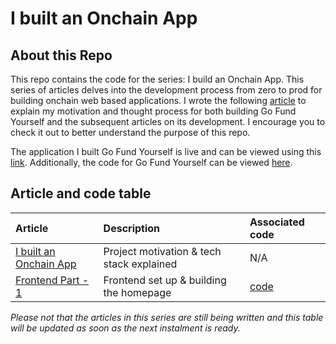 # I built an Onchain App

## About this Repo

This repo contains the code for the series: I build an Onchain App. This series of articles delves into the development process from zero to prod for building onchain web based applications. I wrote the following [article](https://mirror.xyz/0x194541D1009d22f7aE586c3AAeF4273B5aA79596/tK4qux-P6dok6y1KG8ywoI65dlixwfZ4Tg8raPoAfRk) to explain my motivation and thought process for both building Go Fund Yourself and the subsequent articles on its development. I encourage you to check it out to better understand the purpose of this repo.

The application I built Go Fund Yourself is live and can be viewed using this [link](gofundyourself.cash). Additionally, the code for Go Fund Yourself can be viewed [here](https://github.com/MGM103/Go_Fund_Yourself).

## Article and code table

| Article                                                                                                                                                                                        | Description                               | Associated code                                                                 |
| :--------------------------------------------------------------------------------------------------------------------------------------------------------------------------------------------- | :---------------------------------------- | :------------------------------------------------------------------------------ |
| [I built an Onchain App](https://mirror.xyz/0x194541D1009d22f7aE586c3AAeF4273B5aA79596/tK4qux-P6dok6y1KG8ywoI65dlixwfZ4Tg8raPoAfRk?referrerAddress=0x194541D1009d22f7aE586c3AAeF4273B5aA79596) | Project motivation & tech stack explained | N/A                                                                             |
| [Frontend Part - 1](https://mirror.xyz/0x194541D1009d22f7aE586c3AAeF4273B5aA79596/-0HZmBqg9iOs8j2DMCtMQNdebDscg3SuBvoPfZmU098?referrerAddress=0x194541D1009d22f7aE586c3AAeF4273B5aA79596)      | Frontend set up & building the homepage   | [code](https://github.com/MGM103/svelte5-onchain-app/tree/main/frontend-part-1) |

_Please not that the articles in this series are still being written and this table will be updated as soon as the next instalment is ready._
